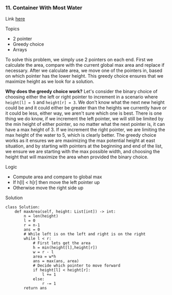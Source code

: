 ### 11. Container With Most Water
Link [here](https://leetcode.com/problems/container-with-most-water/)

Topics
- 2 pointer
- Greedy choice
- Arrays

To solve this problem, we simply use 2 pointers on each end. First we calculate the area, compare with the current global max area and replace if necessary. After we calculate area, we move one of the pointers in, based on which pointer has the lower height. This greedy choice ensures that we maximize height as we look for a solution.

**Why does the greedy choice work?**
Let's consider the binary choice of choosing either the left or right pointer to increment in a scenario where `height[l] = 5` and `height[r] = 3`. We don't know what the next new height could be and it could either be greater than the heights we currently have or it could be less, either way, we aren't sure which one is best. There is one thing we do know, if we increment the left pointer, we will still be limited by the min height of either pointer, so no matter what the next pointer is, it can have a max height of 3. If we increment the right pointer, we are limiting the max height of the water to 5, which is clearly better. 
The greedy choice works as it ensures we are maximizing the max potential height at east situation, and by starting with pointers at the beginning and end of the list, we ensure we are starting with the max possible width, and choosing the height that will maximize the area when provided the binary choice.

Logic
- Compute area and compare to global max
- If h[l] < h[r] then move the left pointer up
- Otherwise move the right side up

Solution
```
class Solution:
    def maxArea(self, height: List[int]) -> int:
        n = len(height)
        l = 0
        r = n-1
        ans = 0
        # While left is on the left and right is on the right
        while l < r:
            # First lets get the area
            h = min(height[l],height[r])
            w = r - l
            area = w*h
            ans = max(ans, area)
            # Decide which pointer to move forward
            if height[l] < height[r]:
                l += 1
            else:
                r -= 1
        return ans
```